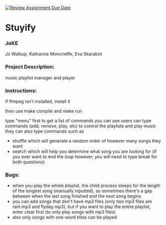 [![Review Assignment Due Date](https://classroom.github.com/assets/deadline-readme-button-24ddc0f5d75046c5622901739e7c5dd533143b0c8e959d652212380cedb1ea36.svg)](https://classroom.github.com/a/SQs7pKlr)
# Stuyify

### JoKE
Jo Walkup, Katharine Moncrieffe, Eva Skarabot

### Project Description:
music playlist manager and player

### Instructions:
if ffmpeg isn't installed, install it

then use make compile and make run



type "menu" first to get a list of commands you can use
users can type commands (add, remove, play, etc) to control the playlists and play music
they can also type commands such as 
- shuffle which will generate a random order of however many songs they want
- search which will help you determine what song you are looking for (if you ever want to end the loop however, you will need to type break for both questions)

### Bugs:
- when you play the whole playlist, the child process sleeps for the length of the longest song (manually inputted), so sometimes there's a gap between when the last song finished and the next song begins
- you can add songs that don't have mp3 files (only two mp3 files are rain.mp3 and flyday.mp3), but if you want to play the entire playlist, enter clear first (to only play songs with mp3 files)
- also only songs with one-word titles can be played
